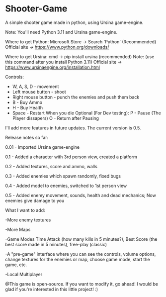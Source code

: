 # Shooter-Game
A simple shooter game made in python, using Ursina game-engine.

Note: You'll need Python 3.11 and Ursina game-engine.

Where to get Python:
Microsoft Store -> Search 'Python' (Recommended)
Official site -> https://www.python.org/downloads/

Where to get Ursina:
cmd -> pip install ursina (recommended) Note: (use this command after you install Python 3.11)
Official site -> https://www.ursinaengine.org/installation.html

Controls:
- W, A, S, D - movement
- Left mouse button - shoot
- Right mouse button - punch the enemies and push them back
- B - Buy Ammo
- H - Buy Health
- Space - Restart When you die
Optional (For Dev testing):
P - Pause (The Player dissapers)
O - Return after Pausing


I'll add more features in future updates. The current version is 0.5.

Release notes so far:

0.01 - Imported Ursina game-engine

0.1 - Added a character with 3rd person view, created a platform

0.2 - Added textures, score and ammo, walls

0.3 - Added enemies which spawn randomly, fixed bugs

0.4 - Added model to enemies, switched to 1st person view

0.5 - Added enemy movement, sounds, health and dead mechanics; Now enemies give damage to you



What I want to add:

-More enemy textures

-More Maps

-Game Modes Time Attack (how many kills in 5 minutes?), Best Score (the best score made in 5 minutes), free-play (classic) 

-A "pre-game" interface where you can see the controls, volume options, change textures for the enemies or map, choose game mode, start the game, etc.

-Local Multiplayer


@This game is open-source. If you want to modify it, go ahead! I would be glad if you're interested in this little project! :)
